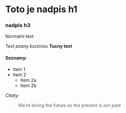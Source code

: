 # Toto je nadpis h1
### nadpis h3
Normalni text

_Text psany kurzivou_
__Tucny text__
#### Seznamy:
* Item 1
* Item 2
	* Item 2a
	* Item 2b

_Citaty:_ 
> We're leving the future so
> the present is our past

 

